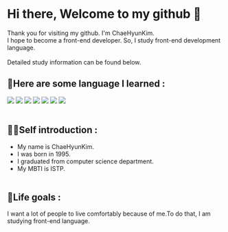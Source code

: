 # Hi there, Welcome to my github 👋
Thank you for visiting my github. I'm ChaeHyunKim. <br>
I hope to become a front-end developer. So, I study front-end development language.<br><br>
Detailed study information can be found below.<br>

## 📕Here are some language I learned : <br>

<img src="https://img.shields.io/badge/html5-E34F26?style=for-the-badge&logo=html5&logoColor=white" /> <img src="https://img.shields.io/badge/css-1572B6?style=for-the-badge&logo=css3&logoColor=white" /> <img src="https://img.shields.io/badge/javascript-F7DF1E?style=for-the-badge&logo=javascript&logoColor=black" /> <img src="https://img.shields.io/badge/react-61DAFB?style=for-the-badge&logo=react&logoColor=black" /> <img src="https://img.shields.io/badge/TypeScript-3178C6?style=for-the-badge&logo=TypeScript&logoColor=white" /> <img src="https://img.shields.io/badge/java-007396?style=for-the-badge&logo=java&logoColor=white" /> <img src="https://img.shields.io/badge/C-A8B9CC?style=for-the-badge&logo=C&logoColor=white" />
<br><br>

## 🙋‍♀️Self introduction : <br>

- My name is ChaeHyunKim.
- I was born in 1995.
- I graduated from computer science department.
- My MBTI is ISTP.
<br><br>

## 🌟Life goals : <br>
I want a lot of people to live comfortably because of me.To do that, I am studying front-end language.<br>
